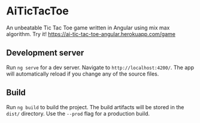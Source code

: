 # AiTicTacToe

An unbeatable Tic Tac Toe game written in Angular using mix max algorithm.
Try it! https://ai-tic-tac-toe-angular.herokuapp.com/game

## Development server

Run `ng serve` for a dev server. Navigate to `http://localhost:4200/`. The app will automatically reload if you change any of the source files.

## Build

Run `ng build` to build the project. The build artifacts will be stored in the `dist/` directory. Use the `--prod` flag for a production build.

